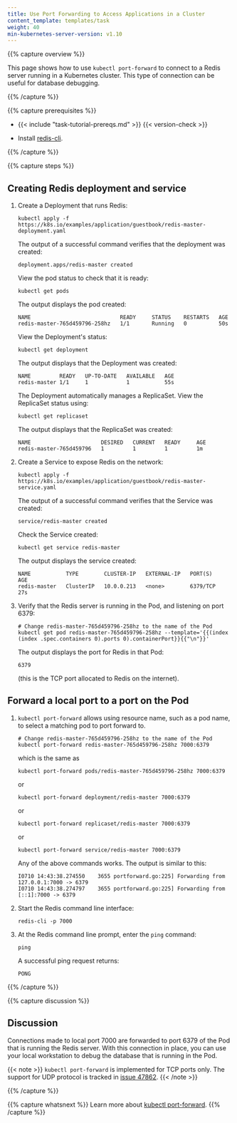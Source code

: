 ```yaml
---
title: Use Port Forwarding to Access Applications in a Cluster
content_template: templates/task
weight: 40
min-kubernetes-server-version: v1.10
---
```


{{% capture overview %}}

This page shows how to use `kubectl port-forward` to connect to a Redis server
running in a Kubernetes cluster. This type of connection can be useful for
database debugging.

{{% /capture %}}

{{% capture prerequisites %}}

- {{< include "task-tutorial-prereqs.md" >}} {{< version-check >}}

- Install [redis-cli](http://redis.io/topics/rediscli).

{{% /capture %}}

{{% capture steps %}}

## Creating Redis deployment and service

1. Create a Deployment that runs Redis:

   ```shell
   kubectl apply -f https://k8s.io/examples/application/guestbook/redis-master-deployment.yaml
   ```

   The output of a successful command verifies that the deployment was created:

   ```
   deployment.apps/redis-master created
   ```

   View the pod status to check that it is ready:

   ```shell
   kubectl get pods
   ```

   The output displays the pod created:

   ```
   NAME                            READY     STATUS    RESTARTS   AGE
   redis-master-765d459796-258hz   1/1       Running   0          50s
   ```

   View the Deployment's status:

   ```shell
   kubectl get deployment
   ```

   The output displays that the Deployment was created:

   ```
   NAME         READY   UP-TO-DATE   AVAILABLE   AGE
   redis-master 1/1     1            1           55s
   ```

   The Deployment automatically manages a ReplicaSet. View the ReplicaSet status
   using:

   ```shell
   kubectl get replicaset
   ```

   The output displays that the ReplicaSet was created:

   ```
   NAME                      DESIRED   CURRENT   READY     AGE
   redis-master-765d459796   1         1         1         1m
   ```

2) Create a Service to expose Redis on the network:

   ```shell
   kubectl apply -f https://k8s.io/examples/application/guestbook/redis-master-service.yaml
   ```

   The output of a successful command verifies that the Service was created:

   ```
   service/redis-master created
   ```

   Check the Service created:

   ```shell
   kubectl get service redis-master
   ```

   The output displays the service created:

   ```
   NAME           TYPE        CLUSTER-IP   EXTERNAL-IP   PORT(S)    AGE
   redis-master   ClusterIP   10.0.0.213   <none>        6379/TCP   27s
   ```

3) Verify that the Redis server is running in the Pod, and listening on port
   6379:

   ```shell
   # Change redis-master-765d459796-258hz to the name of the Pod
   kubectl get pod redis-master-765d459796-258hz --template='{{(index (index .spec.containers 0).ports 0).containerPort}}{{"\n"}}'
   ```

   The output displays the port for Redis in that Pod:

   ```
   6379
   ```

   (this is the TCP port allocated to Redis on the internet).

## Forward a local port to a port on the Pod

1.  `kubectl port-forward` allows using resource name, such as a pod name, to
    select a matching pod to port forward to.


    ```shell
    # Change redis-master-765d459796-258hz to the name of the Pod
    kubectl port-forward redis-master-765d459796-258hz 7000:6379
    ```

    which is the same as

    ```shell
    kubectl port-forward pods/redis-master-765d459796-258hz 7000:6379
    ```

    or

    ```shell
    kubectl port-forward deployment/redis-master 7000:6379
    ```

    or

    ```shell
    kubectl port-forward replicaset/redis-master 7000:6379
    ```

    or

    ```shell
    kubectl port-forward service/redis-master 7000:6379
    ```

    Any of the above commands works. The output is similar to this:

    ```
    I0710 14:43:38.274550    3655 portforward.go:225] Forwarding from 127.0.0.1:7000 -> 6379
    I0710 14:43:38.274797    3655 portforward.go:225] Forwarding from [::1]:7000 -> 6379
    ```

2.  Start the Redis command line interface:

    ```shell
    redis-cli -p 7000
    ```

3.  At the Redis command line prompt, enter the `ping` command:

    ```
    ping
    ```

    A successful ping request returns:

    ```
    PONG
    ```

{{% /capture %}}

{{% capture discussion %}}

## Discussion

Connections made to local port 7000 are forwarded to port 6379 of the Pod that
is running the Redis server. With this connection in place, you can use your
local workstation to debug the database that is running in the Pod.

{{< note >}} `kubectl port-forward` is implemented for TCP ports only. The
support for UDP protocol is tracked in
[issue 47862](https://github.com/kubernetes/kubernetes/issues/47862).
{{< /note >}}

{{% /capture %}}

{{% capture whatsnext %}} Learn more about
[kubectl port-forward](/docs/reference/generated/kubectl/kubectl-commands/#port-forward).
{{% /capture %}}
